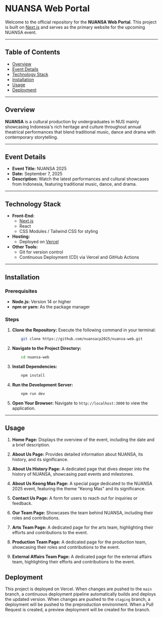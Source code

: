 # NUANSA Web Portal

Welcome to the official repository for the **NUANSA Web Portal**. This project is built on [Next.js](https://nextjs.org/) and serves as the primary website for the upcoming NUANSA event.

---

## Table of Contents

- [Overview](#overview)
- [Event Details](#event-details)
- [Technology Stack](#technology-stack)
- [Installation](#installation)
- [Usage](#usage)
- [Deployment](#deployment)

---

## Overview

**NUANSA** is a cultural production by undergraduates in NUS mainly showcasing Indonesia's rich heritage and culture throughout annual theatrical performances that blend traditional music, dance and drama with contemporary storytelling. 

---

## Event Details

- **Event Title:** NUANSA 2025
- **Date:** September 7, 2025
- **Description:** Watch the latest performances and cultural showcases from Indonesia, featuring traditional music, dance, and drama.

---

## Technology Stack

- **Front-End:** 
  - [Next.js](https://nextjs.org/)
  - React
  - CSS Modules / Tailwind CSS for styling
- **Hosting:** 
  - Deployed on [Vercel](https://vercel.com/)
- **Other Tools:** 
  - Git for version control
  - Continuous Deployment (CD) via Vercel and GitHub Actions

---

## Installation

### Prerequisites

- **Node.js:** Version 14 or higher
- **npm or yarn:** As the package manager

### Steps

1. **Clone the Repository:**
    Execute the following command in your terminal:
    ```bash
        git clone https://github.com/nuansacp2025/nuansa-web.git
    ```

2. **Navigate to the Project Directory:**
    ```bash
        cd nuansa-web
    ```

3. **Install Dependencies:**
    ```bash
        npm install
    ```

4. **Run the Development Server:**
    ```bash
        npm run dev
    ```

5. **Open Your Browser:**
    Navigate to `http://localhost:3000` to view the application.

---

## Usage

1. **Home Page:** Displays the overview of the event, including the date and a brief description.

2. **About Us Page:** Provides detailed information about NUANSA, its history, and its significance.

3. **About Us History Page:** A dedicated page that dives deeper into the history of NUANSA, showcasing past events and milestones.

4. **About Us Keong Mas Page:** A special page dedicated to the NUANSA 2025 event, featuring the theme "Keong Mas" and its significance.

5. **Contact Us Page:** A form for users to reach out for inquiries or feedback.

6. **Our Team Page:** Showcases the team behind NUANSA, including their roles and contributions.

7. **Arts Team Page:** A dedicated page for the arts team, highlighting their efforts and contributions to the event.

8. **Production Team Page:** A dedicated page for the production team, showcasing their roles and contributions to the event.

9. **External Affairs Team Page:** A dedicated page for the external affairs team, highlighting their efforts and contributions to the event.

## Deployment

This project is deployed on Vercel. When changes are pushed to the `main` branch, a continuous deployment pipeline automatically builds and deploys the updated version. When changes are pushed to the `staging` branch, a deployment will be pushed to the preproduction environment. When a Pull Request is created, a preview deployment will be created for the branch.
